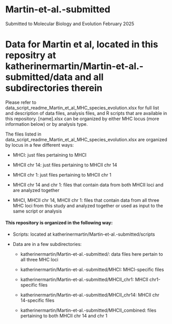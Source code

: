 # Martin-et-al.-submitted
Submitted to Molecular Biology and Evolution February 2025

# Data for Martin et al, located in this repositry at katherinermartin/Martin-et-al.-submitted/data and all subdirectories therein

Please refer to data_script_readme_Martin_et_al_MHC_species_evolution.xlsx for full list and description of data files, analysis files, and R scripts that are available in this repository. [name].xlsx can be organized by either MHC locus (more information below) or by analysis type.

The files listed in data_script_readme_Martin_et_al_MHC_species_evolution.xlsx are organized by locus in a few different ways:

- MHCI: just files pertaining to MHCI
  
- MHCII chr 14: just files pertaining to MHCII chr 14
  
- MHCII chr 1: just files pertaining to MHCII chr 1
  
- MHCII chr 14 and chr 1: files that contain data from both MHCII loci and are analyzed together
  
- MHCI, MHCII chr 14, MHCII chr 1: files that contain data from all three MHC loci from this study and analyzed together or used as input to the same script or analysis
  

#### This repository is organized in the following way:

- Scripts: located at katherinermartin/Martin-et-al.-submitted/scripts
  
- Data are in a few subdirectories:
  
  - katherinermartin/Martin-et-al.-submitted/: data files here pertain to all three MHC loci
  
  - katherinermartin/Martin-et-al.-submitted/MHCI: MHCI-specific files
  
  - katherinermartin/Martin-et-al.-submitted/MHCII_chr1: MHCII chr1-specific files
  
  - katherinermartin/Martin-et-al.-submitted/MHCII_chr14: MHCII chr 14-specific files
  
  - katherinermartin/Martin-et-al.-submitted/MHCII_combined: files pertaining to both MHCII chr 14 and chr 1
